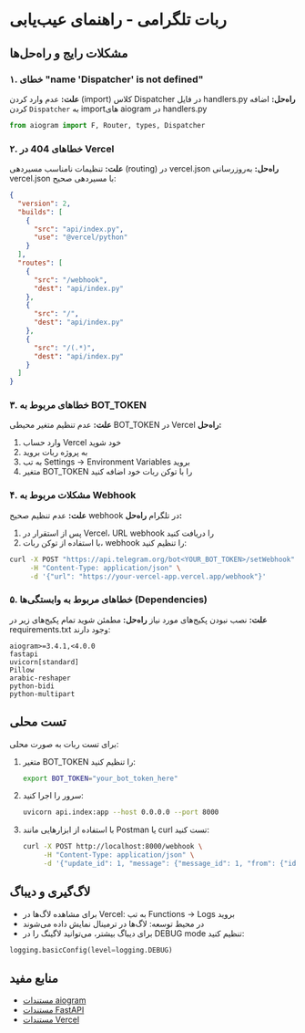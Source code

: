 # ربات تلگرامی - راهنمای عیب‌یابی

## مشکلات رایج و راه‌حل‌ها

### ۱. خطای "name 'Dispatcher' is not defined"
**علت:** عدم وارد کردن (import) کلاس Dispatcher در فایل handlers.py
**راه‌حل:** اضافه کردن `Dispatcher` به import‌های aiogram در handlers.py

```python
from aiogram import F, Router, types, Dispatcher
```

### ۲. خطاهای 404 در Vercel
**علت:** تنظیمات نامناسب مسیردهی (routing) در vercel.json
**راه‌حل:** به‌روزرسانی vercel.json با مسیردهی صحیح:

```json
{
  "version": 2,
  "builds": [
    {
      "src": "api/index.py",
      "use": "@vercel/python"
    }
  ],
  "routes": [
    {
      "src": "/webhook",
      "dest": "api/index.py"
    },
    {
      "src": "/",
      "dest": "api/index.py"
    },
    {
      "src": "/(.*)",
      "dest": "api/index.py"
    }
  ]
}
```

### ۳. خطاهای مربوط به BOT_TOKEN
**علت:** عدم تنظیم متغیر محیطی BOT_TOKEN در Vercel
**راه‌حل:**
1. وارد حساب Vercel خود شوید
2. به پروژه ربات بروید
3. به تب Settings → Environment Variables بروید
4. متغیر BOT_TOKEN را با توکن ربات خود اضافه کنید

### ۴. مشکلات مربوط به Webhook
**علت:** عدم تنظیم صحیح webhook در تلگرام
**راه‌حل:**
1. پس از استقرار در Vercel، URL webhook را دریافت کنید
2. با استفاده از توکن ربات، webhook را تنظیم کنید:

```bash
curl -X POST "https://api.telegram.org/bot<YOUR_BOT_TOKEN>/setWebhook" \
     -H "Content-Type: application/json" \
     -d '{"url": "https://your-vercel-app.vercel.app/webhook"}'
```

### ۵. خطاهای مربوط به وابستگی‌ها (Dependencies)
**علت:** نصب نبودن پکیج‌های مورد نیاز
**راه‌حل:** مطمئن شوید تمام پکیج‌های زیر در requirements.txt وجود دارند:

```
aiogram>=3.4.1,<4.0.0
fastapi
uvicorn[standard]
Pillow
arabic-reshaper
python-bidi
python-multipart
```

## تست محلی
برای تست ربات به صورت محلی:
1. متغیر BOT_TOKEN را تنظیم کنید:
   ```bash
   export BOT_TOKEN="your_bot_token_here"
   ```
2. سرور را اجرا کنید:
   ```bash
   uvicorn api.index:app --host 0.0.0.0 --port 8000
   ```
3. با استفاده از ابزارهایی مانند Postman یا curl تست کنید:
   ```bash
   curl -X POST http://localhost:8000/webhook \
        -H "Content-Type: application/json" \
        -d '{"update_id": 1, "message": {"message_id": 1, "from": {"id": 1}, "chat": {"id": 1}, "text": "/start"}}'
   ```

## لاگ‌گیری و دیباگ
- برای مشاهده لاگ‌ها در Vercel: به تب Functions → Logs بروید
- در محیط توسعه: لاگ‌ها در ترمینال نمایش داده می‌شوند
- برای دیباگ بیشتر، می‌توانید لاگینگ را در DEBUG mode تنظیم کنید:

```python
logging.basicConfig(level=logging.DEBUG)
```

## منابع مفید
- [مستندات aiogram](https://docs.aiogram.dev/)
- [مستندات FastAPI](https://fastapi.tiangolo.com/)
- [مستندات Vercel](https://vercel.com/docs)